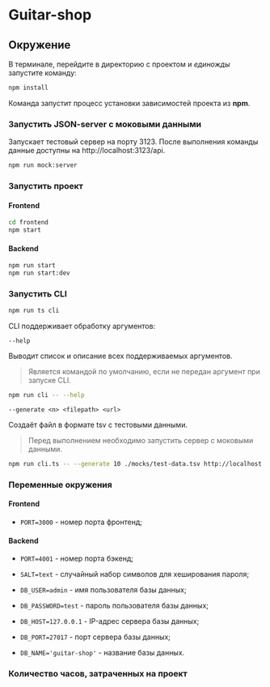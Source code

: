 # Guitar-shop

## Окружение

В терминале, перейдите в директорию с проектом и _единожды_ запустите команду:

```bash
npm install
```

Команда запустит процесс установки зависимостей проекта из **npm**.

### Запустить JSON-server с моковыми данными

Запускает тестовый сервер на порту 3123. После выполнения команды данные доступны на http://localhost:3123/api.

```bash
npm run mock:server
```

### Запустить проект

#### Frontend

```bash
cd frontend
npm start
```

#### Backend

```bash
npm run start
npm run start:dev
```

### Запустить CLI

```bash
npm run ts cli
```

CLI поддерживает обработку аргументов:

`--help`

Выводит список и описание всех поддерживаемых аргументов.

> Является командой по умолчанию, если не передан аргумент при запуске CLI.

```bash
npm run cli -- --help
```

`--generate <n> <filepath> <url>`

Создаёт файл в формате tsv с тестовыми данными.

> Перед выполнением необходимо запустить сервер с моковыми данными.

```bash
npm run cli.ts -- --generate 10 ./mocks/test-data.tsv http://localhost:3123/api
```

### Переменные окружения

#### Frontend

- `PORT=3000` - номер порта фронтенд;

#### Backend

- `PORT=4001` - номер порта бэкенд;

- `SALT=text` - случайный набор символов для хеширования пароля;

- `DB_USER=admin` - имя пользователя базы данных;

- `DB_PASSWORD=test` - пароль пользователя базы данных;

- `DB_HOST=127.0.0.1` - IP-адрес сервера базы данных;

- `DB_PORT=27017` - порт сервера базы данных;

- `DB_NAME='guitar-shop'` - название базы данных.

### Количество часов, затраченных на проект
